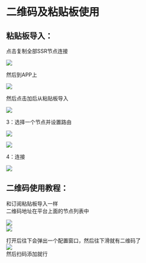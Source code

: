 # 二维码及粘贴板使用

## 粘贴板导入：

点击复制全部SSR节点连接

![](https://puui.qpic.cn/fans_admin/0/3_1605723099_1571473064094/0)

然后到APP上

![](https://keyun.me/images/c_android_2.jpg)

然后点击加后从粘贴板导入

![](https://ae01.alicdn.com/kf/Hd33f476e2d1748b88c90fd991319eb70R.jpg)

3：选择一个节点并设置路由

![](https://keyun.me/images/c_android_6.jpg)

![](https://keyun.me/images/c_android_7.jpg)

4：连接

![](https://keyun.me/images/c_android_8.jpg)

## 二维码使用教程：

和订阅粘贴板导入一样  
二维码地址在平台上面的节点列表中

![](https://puui.qpic.cn/fans_admin/0/3_118841988_1571473177748/0)  
![](https://ae01.alicdn.com/kf/H2076453f709f429a93c7868904987d5dF.jpg)

打开后往下会弹出一个配置窗口，然后往下滑就有二维码了  
![](https://puui.qpic.cn/fans_admin/0/3_131288061_1571473225814/0)  
然后扫码添加就行

